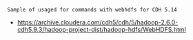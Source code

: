 
    Sample of usaged for commands with webhdfs for CDH 5.14


   - https://archive.cloudera.com/cdh5/cdh/5/hadoop-2.6.0-cdh5.9.3/hadoop-project-dist/hadoop-hdfs/WebHDFS.html

